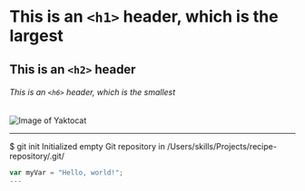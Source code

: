 # This is an `<h1>` header, which is the largest

## This is an `<h2>` header

###### This is an `<h6>` header, which is the smallest

![Image of Yaktocat](https://octodex.github.com/images/yaktocat.png)

---
$ git init
Initialized empty Git repository in /Users/skills/Projects/recipe-repository/.git/

``` javascript
var myVar = "Hello, world!";
---
